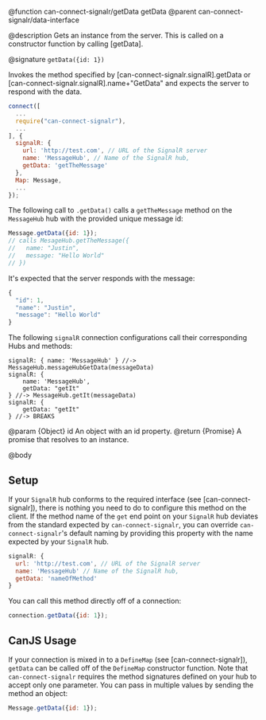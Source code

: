 @function can-connect-signalr/getData getData
@parent can-connect-signalr/data-interface

@description Gets an instance from the server. This is called on a constructor function by calling [getData].

@signature `getData({id: 1})`

Invokes the method specified by [can-connect-signalr.signalR].getData or
[can-connect-signalr.signalR].name+"GetData" and expects the server to respond
with the data.

```js
connect([
  ...
  require("can-connect-signalr"),
  ...
], {
  signalR: {
    url: 'http://test.com', // URL of the SignalR server
    name: 'MessageHub', // Name of the SignalR hub,
    getData: 'getTheMessage'
  },
  Map: Message,
  ...
});

```

The following call to `.getData()` calls a `getTheMessage` method on the `MessageHub` hub with the provided unique message id:

```js
Message.getData({id: 1});
// calls MesageHub.getTheMessage({
//   name: "Justin",
//   message: "Hello World"
// })
```

It's expected that the server responds with the message:

```js
{
  "id": 1,
  "name": "Justin",
  "message": "Hello World"
}
```

The following `signalR` connection configurations call their corresponding Hubs and methods:

```
signalR: { name: 'MessageHub' } //-> MessageHub.messageHubGetData(messageData)
signalR: {
    name: 'MessageHub',
    getData: "getIt"
} //-> MessageHub.getIt(messageData)
signalR: {
    getData: "getIt"
} //-> BREAKS
```

@param {Object} id An object with an id property.
@return {Promise<Object>} A promise that resolves to an instance.


@body

## Setup

If your `SignalR` hub conforms to the required interface (see [can-connect-signalr]), there is nothing you need to
do to configure this method on the client. If the method name of the `get` end point on your `SignalR` hub deviates from
the standard expected by `can-connect-signalr`, you can override `can-connect-signalr`'s default naming by providing
this property with the name expected by your `SignalR` hub.

```js
signalR: {
  url: 'http://test.com', // URL of the SignalR server
  name: 'MessageHub' // Name of the SignalR hub,
  getData: 'nameOfMethod'
}
```

You can call this method directly off of a connection:

```js
connection.getData({id: 1});
```

## CanJS Usage

If your connection is mixed in to a `DefineMap` (see [can-connect-signalr]), `getData` can be called off of the
`DefineMap` constructor function. Note that `can-connect-signalr` requires the method signatures
defined on your hub to accept only one parameter. You can pass in multiple values by sending the method
an object:

```js
Message.getData({id: 1});
```
